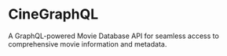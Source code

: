# CineGraphQL
A GraphQL-powered Movie Database API for seamless access to comprehensive movie information and metadata.
